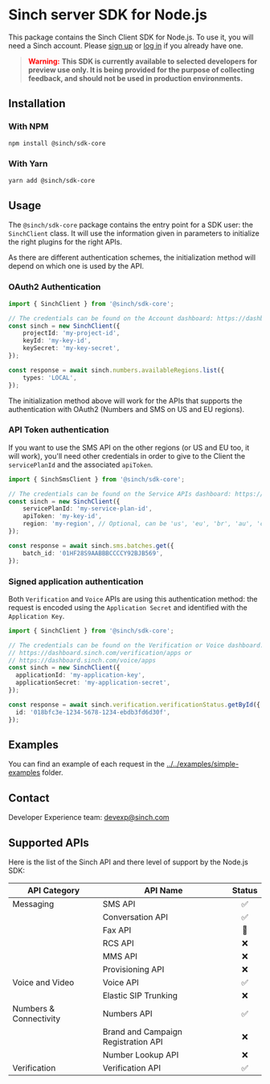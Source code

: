 # Sinch server SDK for Node.js

This package contains the Sinch Client SDK for Node.js. To use it, you will need a Sinch account. Please [sign up](https://dashboard.sinch.com/signup) or [log in](https://dashboard.sinch.com/login) if you already have one.

> <span style="color:red; font-weight:bold">Warning:</span>
> **This SDK is currently available to selected developers for preview use only. It is being provided for the purpose of collecting feedback, and should not be used in production environments.**

## Installation

### With NPM

```bash
npm install @sinch/sdk-core
```

### With Yarn

```bash
yarn add @sinch/sdk-core
```

## Usage

The `@sinch/sdk-core` package contains the entry point for a SDK user: the `SinchClient` class. It will use the information given in parameters to initialize the right plugins for the right APIs.

As there are different authentication schemes, the initialization method will depend on which one is used by the API.

### OAuth2 Authentication

```typescript
import { SinchClient } from '@sinch/sdk-core';

// The credentials can be found on the Account dashboard: https://dashboard.sinch.com/account/access-keys
const sinch = new SinchClient({
    projectId: 'my-project-id',
    keyId: 'my-key-id',
    keySecret: 'my-key-secret',
});

const response = await sinch.numbers.availableRegions.list({
    types: 'LOCAL',
});
```
The initialization method above will work for the APIs that supports the authentication with OAuth2 (Numbers and SMS on US and EU regions).

### API Token authentication

If you want to use the SMS API on the other regions (or US and EU too, it will work), you'll need other credentials in order to give to the Client the `servicePlanId` and the associated `apiToken`. 

```typescript
import { SinchSmsClient } from '@sinch/sdk-core';

// The credentials can be found on the Service APIs dashboard: https://dashboard.sinch.com/sms/api/services
const sinch = new SinchClient({
    servicePlanId: 'my-service-plan-id',
    apiToken: 'my-key-id',
    region: 'my-region', // Optional, can be 'us', 'eu', 'br', 'au', 'ca'. Default is 'us'
});

const response = await sinch.sms.batches.get({
    batch_id: '01HF28S9AABBBCCCCY92BJB569',
});
```

### Signed application authentication

Both `Verification` and `Voice` APIs are using this authentication method: the request is encoded using the `Application Secret` and identified with the `Application Key`.

```typescript
import { SinchClient } from '@sinch/sdk-core';

// The credentials can be found on the Verification or Voice dashboard: 
// https://dashboard.sinch.com/verification/apps or 
// https://dashboard.sinch.com/voice/apps
const sinch = new SinchClient({
  applicationId: 'my-application-key',
  applicationSecret: 'my-application-secret',
});

const response = await sinch.verification.verificationStatus.getById({
  id: '018bfc3e-1234-5678-1234-ebdb3fd6d30f',
});
```

## Examples
You can find an example of each request in the [../../examples/simple-examples](../../examples/simple-examples/) folder.

## Contact
Developer Experience team: [devexp@sinch.com](mailto:devexp@sinch.com)

## Supported APIs

Here is the list of the Sinch API and there level of support by the Node.js SDK:

| API Category           | API Name                            | Status |
|------------------------|-------------------------------------|:------:|
| Messaging              | SMS API                             |   ✅    |
|                        | Conversation API                    |   ✅    |
|                        | Fax API                             |   🚧   |
|                        | RCS API                             |   ❌    |
|                        | MMS API                             |   ❌    |
|                        | Provisioning API                    |   ❌    |
| Voice and Video        | Voice API                           |   ✅    |
|                        | Elastic SIP Trunking                |   ❌    |
| Numbers & Connectivity | Numbers API                         |   ✅    |
|                        | Brand and Campaign Registration API |   ❌    |
|                        | Number Lookup API                   |   ❌    |
| Verification           | Verification API                    |   ✅    |
